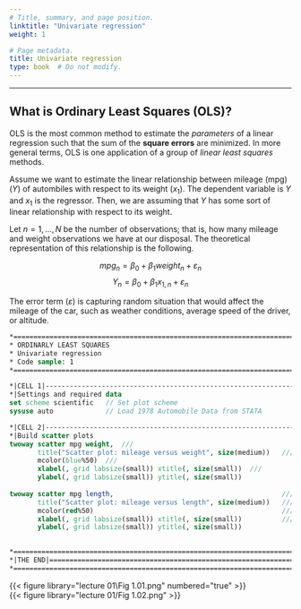 ```yaml
---
# Title, summary, and page position.
linktitle: "Univariate regression"
weight: 1

# Page metadata.
title: Univariate regression
type: book  # Do not modify.
---
```


---
## What is Ordinary Least Squares (OLS)?

OLS is the most common method to estimate the *parameters* of a linear regression such that the sum of the **square errors** are minimized. In more general terms, OLS is one application of a group of *linear least squares* methods.

Assume we want to estimate the linear relationship between mileage (mpg) $(Y)$ of autombiles with respect to its weight $(x_1)$. The dependent variable is $Y$ and $x_1$ is the regressor. Then, we are assuming that $Y$ has some sort of linear relationship with respect to its weight.

Let $n = 1,...,N$ be the number of observations; that is, how many mileage and weight observations we have at our disposal. The theoretical representation of this relationship is the following.

$$ mpg_n = \beta_0 + \beta_1 weight_n + \varepsilon_n  $$
$$ Y_n = \beta_0 + \beta_1 x_{1,n} + \varepsilon_n $$

The error term $(\varepsilon)$ is capturing random situation that would affect the mileage of the car, such as weather conditions, average speed of the driver, or altitude. 


```stata
*==============================================================================*
* ORDINARLY LEAST SQUARES
* Univariate regression
* Code sample: 1
*==============================================================================*

*|CELL 1|----------------------------------------------------------------------*
*|Settings and required data
set scheme scientific	// Set plot scheme
sysuse auto				// Load 1978 Automobile Data from STATA

*|CELL 2|----------------------------------------------------------------------*
*|Build scatter plots
twoway scatter mpg weight,	///
	   title("Scatter plot: mileage versus weight", size(medium))	///
	   mcolor(blue%50)	///
	   xlabel(, grid labsize(small)) xtitle(, size(small))	///
	   ylabel(, grid labsize(small)) ytitle(, size(small))
	   
twoway scatter mpg length,											///
	   title("Scatter plot: mileage versus length", size(medium))	///
	   mcolor(red%50)												///
	   xlabel(, grid labsize(small)) xtitle(, size(small))			///
	   ylabel(, grid labsize(small)) ytitle(, size(small))
	   

*==============================================================================*
*|THE END|=====================================================================*
*==============================================================================*
```

{{< figure library="lecture 01\Fig 1.01.png" numbered="true" >}}  
{{< figure library="lecture 01/Fig 1.02.png" >}}

